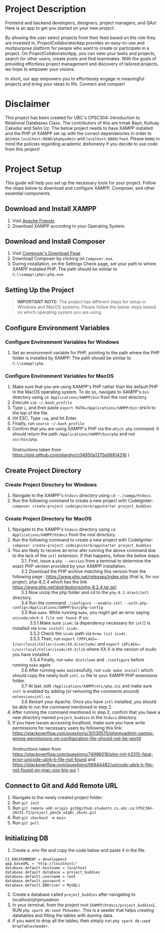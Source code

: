 # Project Description

Frontend and backend developers, designers, project managers, and QAs! Here is an app to get you started on your new project.

By allowing the user select projects from their feed based on the role they are invested in, ProjectCollaboratorApp provides an easy-to-use and multipurpose platform for people who want to create or participate in a project. On ProjectCollaboratorApp, you can view your tasks and projects, search for other users, create posts and find teammates. With the goals of providing effortless project management and discovery of tailored projects, we hope to empower your visions.

In short, our app empowers you to effortlessly engage in meaningful projects and bring your ideas to life. Connect and conquer!

# Disclaimer

This project has been created for UBC's CPSC304: Introduction to Relational Databases Class. The contributors of this are Irmak Bayir, Kutluay Cakadur and Selin Uz. The below project needs to have XAMPP installed and the PHP of XAMPP set up with the correct dependencies in order to access `localhost:8080/phpmyadmin` and `localhost:8080/feed`. Please keep in mind the policies regarding academic dishonesty if you decide to use code from this project!

# Project Setup

This guide will help you set up the necessary tools for your project. Follow the steps below to download and configure XAMPP, Composer, and other essential components.

## Download and Install XAMPP

1. Visit [Apache Friends](https://www.apachefriends.org/)
2. Download XAMPP according to your Operating System.

## Download and Install Composer

1. Visit [Composer's Download Page](https://getcomposer.org/download/)
2. Download Composer by clicking on `Composer.exe`.
3. During installation, on the Settings Check page, set your path to where XAMPP installed PHP. The path should be similar to `C:\\xampp\\php\\php.exe`.

## Setting Up the Project

> **IMPORTANT NOTE:**  The project has different steps for setup in Windows and MacOS systems. Please follow the below steps based on which operating system you are using.

## Configure Environment Variables

### Configure Environment Variables for Windows

1. Set an environment variable for PHP, pointing to the path where the PHP folder is installed by XAMPP. The path should be similar to `C:\\xampp\\php`.

### Configure Environment Variables for MacOS

1. Make sure that you are using XAMPP's PHP rather than the default PHP in the MacOS operating system. To do so, navigate to XAMPP's `bin` directory using `cd Applications/XAMPP/bin` from the root directory.<br>
2. Execute `vim ~/.bash_profile`<br>
3. Type `i`, and then paste `export PATH=/Applications/XAMPP/bin:$PATH` to the top of the file.<br>
4. Hit ESC, Type `:wq`, and hit Enter.<br>
5. Finally, run `source ~/.bash_profile`<br>
6. Confirm that you are using XAMPP's PHP via the `which php` command. It should return the path `/Applications/XAMPP/bin/php` and not `usr/bin/php`.<br><br>
(Instructions taken from https://gist.github.com/djandyr/c04950a1375e96814316 )

## Create Project Directory

### Create Project Directory for Windows

1. Navigate to the XAMPP's `htdocs` directory using `cd ~./xampp/htdocs`.
2. Run the following command to create a new project with CodeIgniter: <br>
   `composer create-project codeigniter4/appstarter project_buddies`
   
### Create Project Directory for MacOS

1. Navigate to the XAMPP's `htdocs` directory using `cd Applications/XAMPP/htdocs` from the root directory.<br>
2. Run the following command to create a new project with CodeIgniter: `composer create-project codeigniter4/appstarter project_buddies`<br>
3. You are likely to receive an error afer running the above command due to the lack of the `intl` extension. If that happens, follow the below steps:<br>
&emsp;&emsp;3.1. First, issue a `php --version` from a terminal to determine the exact PHP version provided by your XAMPP installation.<br>
&emsp;&emsp;3.2 Download the PHP archive matching this version from the following page : https://www.php.net/releases/index.php (that is, for our project, php-8.2.4 which has the link https://www.php.net/distributions/php-8.2.4.tar.gz)<br>
&emsp;&emsp;3.3 Now unzip the php folder and cd to the `php-8.2.4/ext/intl` directory.<br>
&emsp;&emsp;3.4 Run the command `./configure --enable-intl --with-php-config=/Applications/XAMPP/bin/php-config`<br>
&emsp;&emsp;3.5 Run `make`. While running `make`, you might get an error saying `unicode/ubrk.h file not found`. If so:<br>
&emsp;&emsp;&emsp;&emsp;3.5.1 Make sure `icu4c` (a dependency necessary for `intl`) is installed via `brew install icu4c`.<br>
&emsp;&emsp;&emsp;&emsp;3.5.2 Check the `icu4c` path via `brew list icu4c`.<br>
&emsp;&emsp;&emsp;&emsp;3.5.3 Then, run `export CPPFLAGS=-I/usr/local/Cellar/icu4c/XX.X/include/` and `export LDFLAGS=-L/usr/local/Cellar/icu4c/XX.X/lib` where XX.X is the version of icu4c you have installed.<br>
&emsp;&emsp;&emsp;&emsp;3.5.4 Finally, run `make distclean` and `./configure` before running `make` again.<br>
&emsp;&emsp;3.6 After running `make` successfully, run `sudo make install` which should copy the newly built `intl.so` file to your XAMPP PHP extensions folder.<br>
&emsp;&emsp;3.7 At last, edit `/Applications/XAMPP/etc/php.ini` and make sure `intl` is enabled by adding (or removing the comments around) `extension=intl.so`.<br>
&emsp;&emsp;3.8 Restart your Apache. Once you have `intl` installed, you should be able to run the command mentioned in step 2.<br>
4. After running the command mentioned in step 2, confirm that you have a new directory named `project_buddies` in the `htdocs` directory.<br>
5. If you have issues accessing localhost, make sure you have write permissions for necessary users by following this link: https://stackoverflow.com/questions/30139570/phpmyadmin-xampp-wrong-permissions-on-configuration-file-should-not-be-world <br><br>
(Instructions taken from https://stackoverflow.com/questions/74996016/php-intl-h3310-fatal-error-unicode-ubrk-h-file-not-found and https://stackoverflow.com/questions/66844482/unicode-ubrk-h-file-not-found-on-mac-osx-big-sur )
  
## Connect to Git and Add Remote URL
  
1. Navigate to the newly created project folder:
2. Run `git init` <br>
3. Run `git remote add origin git@github.students.cs.ubc.ca:CPSC304-2023S-T2/project_p6n2b_w1q0i_z6s4s.git` <br>
4. Run `git checkout -m main` <br>
5. Run `git pull`

## Initializing DB

1. Create a .env file and copy the code below and paste it in the file. <br>

```
CI_ENVIRONMENT = development
app.baseURL = 'http://localhost/'
database.default.hostname = localhost
database.default.database = project_buddies
database.default.username = root
database.default.password =
database.default.DBDriver = MySQLi
```

2. Create a database called `project_buddies` after navigating to localhost/phpmyadmin <br>
3. In your terminal, from the project root (`XAMPP/htdocs/project_buddies`), RUN `php spark db:seed PbSeeder`. This is a seeder that helps creating datatables and filling the tables with dummy data. <br>
4. If you want to drop all the tables, then simply run `php spark db:seed DropTablesSeeder`.
